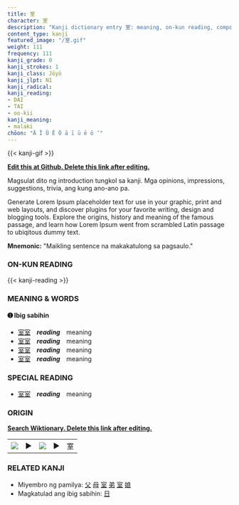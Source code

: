 ```yaml
---
title: 室
character: 室
description: "Kanji dictionary entry 室: meaning, on-kun reading, compounds, origin, related kanji"
content_type: kanji
featured_image: "/室.gif"
weight: 111
frequency: 111
kanji_grade: 0
kanji_strokes: 1
kanji_class: Jōyō
kanji_jlpt: N1
kanji_radical: 
kanji_reading: 
- DAI
- TAI
- oo-kii
kanji_meaning:
- malaki
chōon: "Ā Ī Ū Ē Ō ā ī ū ē ō ’"
---
```

[//]: # (Don't edit the line below. Kanji animated GIF code is automatically generated.)
{{< kanji-gif >}}

[//]: # (Edit below this line.)

**[Edit this at Github. Delete this link after editing.](https://github.com/tim0g/tim/tree/main/content/kanji/室/index.md)**

Magsulat dito ng introduction tungkol sa kanji. Mga opinions, impressions, suggestions, trivia, ang kung ano-ano pa.

Generate Lorem Ipsum placeholder text for use in your graphic, print and web layouts, and discover plugins for your favorite writing, design and blogging tools. Explore the origins, history and meaning of the famous passage, and learn how Lorem Ipsum went from scrambled Latin passage to ubiqitous dummy text.
 
**Mnemonic:** "Maikling sentence na makakatulong sa pagsaulo."

### ON-KUN READING

[//]: # (Don't edit the line below. ON-KUN READING code is automatically generated.)
{{< kanji-reading >}}

### MEANING & WORDS

#### ➊ **Ibig sabihin**
  - [室](../室)[室](../室)　***reading***　meaning
  - [室](../室)[室](../室)　***reading***　meaning
  - [室](../室)[室](../室)　***reading***　meaning
  - [室](../室)[室](../室)　***reading***　meaning

### SPECIAL READING
  - [室](../室)[室](../室)　***reading***　meaning

### ORIGIN

**[Search Wiktionary. Delete this link after editing.](https://wiktionary.org/wiki/室)**
<table class="kanji-table"><tr><td>
<img src="60px-室-bronze.svg.png">
</td><td>▶</td><td>
<img src="60px-室-oracle.svg.png">
</td><td>▶</td>
<td class="kanji-origin">室</td>
</tr></table>

### RELATED KANJI
- Miyembro ng pamilya: [父](../父) [母](../母) [室](../室) [弟](../弟) [室](../室) [娘](../娘)
- Magkatulad ang ibig sabihin: [日](../日)

